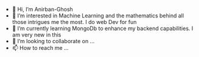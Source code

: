 - 👋 Hi, I’m Anirban-Ghosh
- 👀 I’m interested in Machine Learning and the mathematics behind all those intrigues me the most. I do web Dev for fun
- 🌱 I’m currently learning MongoDb to enhance my backend capabilities. I am very new in this
- 💞️ I’m looking to collaborate on ...
- 📫 How to reach me ...

<!---
Anirban-Ghosh-UC/Anirban-Ghosh-UC is a ✨ special ✨ repository because its `README.md` (this file) appears on your GitHub profile.
You can click the Preview link to take a look at your changes.
--->
